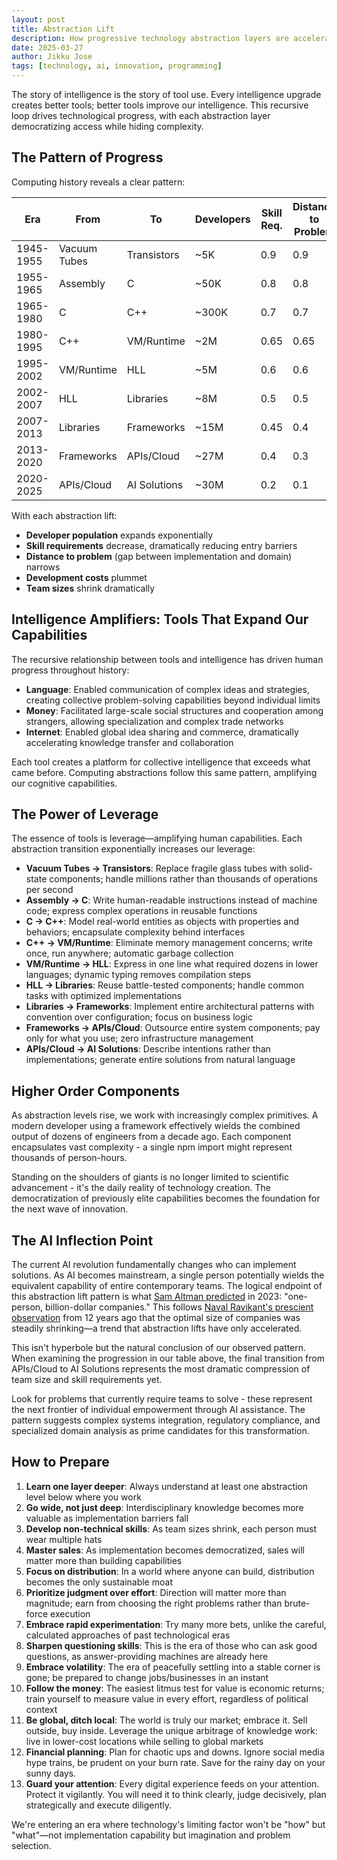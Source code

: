 ```yaml
---
layout: post
title: Abstraction Lift
description: How progressive technology abstraction layers are accelerating innovation
date: 2025-03-27
author: Jikku Jose
tags: [technology, ai, innovation, programming]
---
```


The story of intelligence is the story of tool use. Every intelligence upgrade creates better tools; better tools improve our intelligence. This recursive loop drives technological progress, with each abstraction layer democratizing access while hiding complexity.

## The Pattern of Progress

Computing history reveals a clear pattern:

| Era        | From         | To           | Developers | Skill Req. | Distance to Problem | Cost           | Team Size |
|------------|--------------|--------------|------------|------------|---------------------|----------------|-----------|
| 1945-1955  | Vacuum Tubes | Transistors  | ~5K        | 0.9        | 0.9                 | 0.95           | 50+       |
| 1955-1965  | Assembly     | C            | ~50K       | 0.8        | 0.8                 | 0.9            | 30-40     |
| 1965-1980  | C            | C++          | ~300K      | 0.7        | 0.7                 | 0.8            | 15-20     |
| 1980-1995  | C++          | VM/Runtime   | ~2M        | 0.65       | 0.65                | 0.75           | 12-18     |
| 1995-2002  | VM/Runtime   | HLL          | ~5M        | 0.6        | 0.6                 | 0.7            | 8-12      |
| 2002-2007  | HLL          | Libraries    | ~8M        | 0.5        | 0.5                 | 0.6            | 6-10      |
| 2007-2013  | Libraries    | Frameworks   | ~15M       | 0.45       | 0.4                 | 0.5            | 4-8       |
| 2013-2020  | Frameworks   | APIs/Cloud   | ~27M       | 0.4        | 0.3                 | 0.3            | 3-5       |
| 2020-2025  | APIs/Cloud   | AI Solutions | ~30M       | 0.2        | 0.1                 | 0.1            | 1-3       |

With each abstraction lift:
- **Developer population** expands exponentially
- **Skill requirements** decrease, dramatically reducing entry barriers
- **Distance to problem** (gap between implementation and domain) narrows
- **Development costs** plummet
- **Team sizes** shrink dramatically

## Intelligence Amplifiers: Tools That Expand Our Capabilities

The recursive relationship between tools and intelligence has driven human progress throughout history:

- **Language**: Enabled communication of complex ideas and strategies, creating collective problem-solving capabilities beyond individual limits
- **Money**: Facilitated large-scale social structures and cooperation among strangers, allowing specialization and complex trade networks
- **Internet**: Enabled global idea sharing and commerce, dramatically accelerating knowledge transfer and collaboration

Each tool creates a platform for collective intelligence that exceeds what came before. Computing abstractions follow this same pattern, amplifying our cognitive capabilities.

## The Power of Leverage

The essence of tools is leverage—amplifying human capabilities. Each abstraction transition exponentially increases our leverage:

- **Vacuum Tubes → Transistors**: Replace fragile glass tubes with solid-state components; handle millions rather than thousands of operations per second
- **Assembly → C**: Write human-readable instructions instead of machine code; express complex operations in reusable functions
- **C → C++**: Model real-world entities as objects with properties and behaviors; encapsulate complexity behind interfaces
- **C++ → VM/Runtime**: Eliminate memory management concerns; write once, run anywhere; automatic garbage collection
- **VM/Runtime → HLL**: Express in one line what required dozens in lower languages; dynamic typing removes compilation steps
- **HLL → Libraries**: Reuse battle-tested components; handle common tasks with optimized implementations
- **Libraries → Frameworks**: Implement entire architectural patterns with convention over configuration; focus on business logic
- **Frameworks → APIs/Cloud**: Outsource entire system components; pay only for what you use; zero infrastructure management
- **APIs/Cloud → AI Solutions**: Describe intentions rather than implementations; generate entire solutions from natural language

## Higher Order Components

As abstraction levels rise, we work with increasingly complex primitives. A modern developer using a framework effectively wields the combined output of dozens of engineers from a decade ago. Each component encapsulates vast complexity - a single npm import might represent thousands of person-hours.

Standing on the shoulders of giants is no longer limited to scientific advancement - it's the daily reality of technology creation. The democratization of previously elite capabilities becomes the foundation for the next wave of innovation.

## The AI Inflection Point

The current AI revolution fundamentally changes who can implement solutions. As AI becomes mainstream, a single person potentially wields the equivalent capability of entire contemporary teams. The logical endpoint of this abstraction lift pattern is what [Sam Altman predicted](https://www.youtube.com/watch?v=Q5vsEUgxt3E) in 2023: "one-person, billion-dollar companies." This follows [Naval Ravikant's prescient observation](https://www.youtube.com/watch?v=rIXx617xVMo) from 12 years ago that the optimal size of companies was steadily shrinking—a trend that abstraction lifts have only accelerated.

This isn't hyperbole but the natural conclusion of our observed pattern. When examining the progression in our table above, the final transition from APIs/Cloud to AI Solutions represents the most dramatic compression of team size and skill requirements yet.

Look for problems that currently require teams to solve - these represent the next frontier of individual empowerment through AI assistance. The pattern suggests complex systems integration, regulatory compliance, and specialized domain analysis as prime candidates for this transformation.

## How to Prepare

1. **Learn one layer deeper**: Always understand at least one abstraction level below where you work
2. **Go wide, not just deep**: Interdisciplinary knowledge becomes more valuable as implementation barriers fall
3. **Develop non-technical skills**: As team sizes shrink, each person must wear multiple hats
4. **Master sales**: As implementation becomes democratized, sales will matter more than building capabilities
5. **Focus on distribution**: In a world where anyone can build, distribution becomes the only sustainable moat
6. **Prioritize judgment over effort**: Direction will matter more than magnitude; earn from choosing the right problems rather than brute-force execution
7. **Embrace rapid experimentation**: Try many more bets, unlike the careful, calculated approaches of past technological eras
8. **Sharpen questioning skills**: This is the era of those who can ask good questions, as answer-providing machines are already here
9. **Embrace volatility**: The era of peacefully settling into a stable corner is gone; be prepared to change jobs/businesses in an instant
10. **Follow the money**: The easiest litmus test for value is economic returns; train yourself to measure value in every effort, regardless of political context
11. **Be global, ditch local**: The world is truly our market; embrace it. Sell outside, buy inside. Leverage the unique arbitrage of knowledge work: live in lower-cost locations while selling to global markets
12. **Financial planning**: Plan for chaotic ups and downs. Ignore social media hype trains, be prudent on your burn rate. Save for the rainy day on your sunny days.
13. **Guard your attention**: Every digital experience feeds on your attention. Protect it vigilantly. You will need it to think clearly, judge decisively, plan strategically and execute diligently.

We're entering an era where technology's limiting factor won't be "how" but "what"—not implementation capability but imagination and problem selection.
